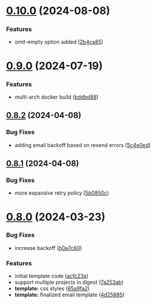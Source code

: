 # [0.10.0](https://github.com/iloveitaly/todoist-digest/compare/v0.9.0...v0.10.0) (2024-08-08)


### Features

* omit-empty option added ([2b4ca85](https://github.com/iloveitaly/todoist-digest/commit/2b4ca85c5a5028964cc61f7ac8df0759698b68b6))



# [0.9.0](https://github.com/iloveitaly/todoist-digest/compare/v0.8.2...v0.9.0) (2024-07-19)


### Features

* multi-arch docker build ([bddbd88](https://github.com/iloveitaly/todoist-digest/commit/bddbd8864217e1ff8c982d98e6b1f96a75e61dae))



## [0.8.2](https://github.com/iloveitaly/todoist-digest/compare/v0.8.1...v0.8.2) (2024-04-08)


### Bug Fixes

* adding email backoff based on resend errors ([5c4e0ed](https://github.com/iloveitaly/todoist-digest/commit/5c4e0edc0a7b9d21c98bab81fb28ca7c7ebc551e))



## [0.8.1](https://github.com/iloveitaly/todoist-digest/compare/v0.8.0...v0.8.1) (2024-04-08)


### Bug Fixes

* more expansive retry policy ([5b0850c](https://github.com/iloveitaly/todoist-digest/commit/5b0850cc7653e4a35758956ec443c8d472df3650))



# [0.8.0](https://github.com/iloveitaly/todoist-digest/compare/v0.7.0...v0.8.0) (2024-03-23)


### Bug Fixes

* increase backoff ([b0a7c60](https://github.com/iloveitaly/todoist-digest/commit/b0a7c605700a73420042da391740c8b4e12320b4))


### Features

* initial template code ([acfc23e](https://github.com/iloveitaly/todoist-digest/commit/acfc23e91a0f641406380f48c9794ea770964554))
* support multiple projects in digest ([7a253ab](https://github.com/iloveitaly/todoist-digest/commit/7a253aba25b8b7d14ca96aafd832b7f814a6647d))
* **template:** css styles ([85a9fa2](https://github.com/iloveitaly/todoist-digest/commit/85a9fa2b41548a471ea52a0723af94787057da44))
* **template:** finalized email template ([4d25885](https://github.com/iloveitaly/todoist-digest/commit/4d258850ed647d5feb559eab2ab6cf4299671699))



